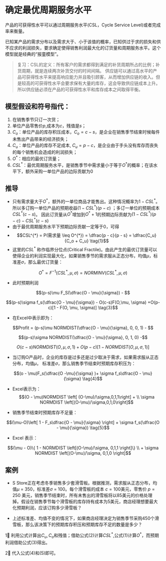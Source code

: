 # 确定最优周期服务水平

产品的可获得性水平可以通过周期服务水平(CSL，Cycle Service Level)或者完成率来衡量。

已知某产品的需求分布以及需求大于、小于该值的概率，已知供过于求的损失和供不应求的利润损失，要求确定使得销售利润最大化的订货量和周期服务水平。这个模型就是经典的“报童模型”。
> 复习：CSL的定义：所有客户的需求都得到满足的补货周期所占的比例；补货周期，就是连续两次补货交付的时间间隔。
供应链可以通过高水平的产品可获得性水平来提高响应能力并且吸引顾客，从而增加供应链的收入。但是较高的可获得性水平会要求保有大量的库存，这会导致供应链成本上升。所以供应链必须在产品的可获得性水平和库存成本之间取得平衡。

## 模型假设和符号指代：

1. 在销售季节只订一次货；
2. 单位产品零售价$p$,成本为$c$，残值是$s$；
3. $C_o$：单位产品的库存积压成本，$C_o = c - s$，是企业在销售季节结束时候每件未售出产品带来的经济损失；
4. $C_u$：单位产品的库存不足成本, $C_u = p - c$，是企业由于手头没有库存而丧失的每个销售机会造成的利润损失；
5. $O^{*}$：相应的最优订货量；
6. $CSL^{*}$：最优周期服务水平，是销售季节中需求量小于等于$O^{*}$的概率；在该水平下，额外采购一单位产品的边际贡献为0

## 推导

- 只有需求量大于$O^{*}$，额外的一单位商品才能售出。这种情况概率为$1 - CSL^{*}$。所以多订购一单位产品的预期收益$(1 - CSL^{*})(p - c)$ ；多订一单位的预期成本$CSL^{*}(c-s)$。 因此订货量从$O^{*}$增加到$O^{*} + 1$的预期边际贡献为$(1 - CSL^{*})(p - c) - CSL^{*}(c-s)$
- 由于最优周期服务水平下预期边际贡献一定等于0，可得
- $$CSL^{*} = P(需求量 \leq O^{*}) = \dfrac{p - c}{p - s} = \dfrac{C_u}{C_o + C_u}  \tag{1}$$
- 这里的$CSL^{*}$ 称作临界分位点(Critical Fractile)。由此产生的最优订货量可以使得企业的利润实现最大化，如果销售季节的需求服从正态分布，均值$\mu$，标准差$\sigma$，那么最优订货量：

$$ O^{*} = F^{-1}(CSL^{*}, \mu, \sigma) = NORMINV(CSL^{*}, \mu, \sigma) \tag{2}$$

- 此时预期利润

$$(p-s)\mu F_S(\dfrac{O - \mu}{\sigma}) - $$

$$(p-s)\sigma f_s(\dfrac{O - \mu}{\sigma}) - O(c-s)F(O,\mu, \sigma) +O(p-c)[1 - F(O, \mu, \sigma)] \tag{3}$$

- 在Excel中表示即为：

$$Profit = (p-s)\mu NORMDIST(\dfrac{O - \mu}{\sigma}, 0, 0, 1) - $$

$$(p-s)\sigma NORMDIST(\dfrac{O - \mu}{\sigma}, 0, 1, 0) -$$

$$O(c-s)NORMDIST(O,\mu, \sigma, 1) + O(p-c)[1 - NORMDIST(O, \mu, \sigma, 1)]$$

- 当订购O产品时，企业的库存是过多还是过少取决于需求，如果需求服从正态分布，均值$\mu$， 标准差$\sigma$，那么销售季节结束时预期库存积压为：

$$(o - \mu)F_s(\dfrac{O  -\mu}{\sigma} )+ \sigma f_s\dfrac{O - \mu}{\sigma} \tag{4}$$

- Excel表示为：
$$(O - \mu)NORMDIST \left[ (O-\mu)/\sigma,0,1,1\right] + \\ \sigma NORMDIST \left[(O-\mu)/\sigma,0,1,0\right]$$

- 销售季节结束时预期库存不足量：

$$(\mu-O)\left[ 1 - F_s\dfrac{O - \mu}{\sigma} \right] + \sigma f_s(\dfrac{O - \mu}{\sigma}) \tag{5}$$

- Excel 表示：

$$(\mu - O)\{ 1 - NORMDIST \left[(O-\mu)/\sigma, 0,1,1 \right]\} \\ + \sigma NORMDIST \left[(O-\mu)/\sigma, 0,1,0 \right]$$
## 案例

- S Store正在考虑冬季销售多少套滑雪板。根据推测，需求服从正态分布，均值$\mu$ = 350，标准差$\sigma$ = 100。每个滑雪板的成本 $c =100$美元，零售价 $p = 250$ 美元，销售季节结束时，所有未售出的滑雪板将以85美元的价格处理掉。假设在销售季节每个滑雪板的库存持有成本为5美元，商店经理想要最大化预期利润，应该订购多少滑雪板？

- 上述标准差、均值不变的情况下，如果商店经理决定为销售季节采购450个滑雪板，那么该决策下的预期库存积压和预期库存不足的数量是多少？


1⃣️ 利用公式计算出$C_u, C_o$和残值；借助公式(2)计算$CSL^*$,公式(1)计算$O^*$，而预期利润借助公式(3)得出。

2⃣️ 代入公式(4)和(5)即可。


